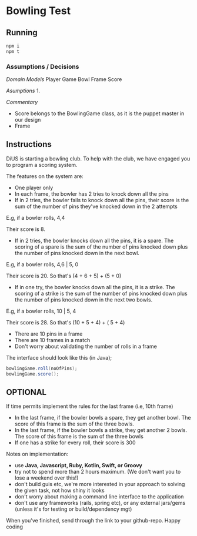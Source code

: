 # Bowling Test

## Running

```sh
npm i
npm t
```

### Assumptions / Decisions

_Domain Models_
Player
Game
Bowl
Frame
Score

_Asumptions_ 1.

_Commentary_

- Score belongs to the BowlingGame class, as it is the puppet master in our design
- Frame

## Instructions

DiUS is starting a bowling club. To help with the club, we have engaged you to program a scoring system.

The features on the system are:

- One player only
- In each frame, the bowler has 2 tries to knock down all the pins
- If in 2 tries, the bowler fails to knock down all the pins, their score is the sum of the number of pins they've knocked down in the 2 attempts

E.g, if a bowler rolls, 4,4

Their score is 8.

- If in 2 tries, the bowler knocks down all the pins, it is a spare. The scoring of a spare is the sum of the number of pins knocked down plus the number of pins knocked down in the next bowl.

E.g, if a bowler rolls, 4,6 | 5, 0

Their score is 20. So that's (4 + 6 + 5) + (5 + 0)

- If in one try, the bowler knocks down all the pins, it is a strike. The scoring of a strike is the sum of the number of pins knocked down plus the number of pins knocked down in the next two bowls.

E.g, if a bowler rolls, 10 | 5, 4

Their score is 28. So that's (10 + 5 + 4) + ( 5 + 4)

- There are 10 pins in a frame
- There are 10 frames in a match
- Don't worry about validating the number of rolls in a frame

The interface should look like this (in Java);

```java
bowlingGame.roll(noOfPins);
bowlingGame.score();
```

## OPTIONAL

If time permits implement the rules for the last frame (i.e, 10th frame)

- In the last frame, if the bowler bowls a spare, they get another bowl. The score of this frame is the sum of the three bowls.
- In the last frame, if the bowler bowls a strike, they get another 2 bowls. The score of this frame is the sum of the three bowls
- If one has a strike for every roll, their score is 300

Notes on implementation:

- use **Java, Javascript, Ruby, Kotlin, Swift, or Groovy**
- try not to spend more than 2 hours maximum. (We don't want you to lose a weekend over this!)
- don't build guis etc, we're more interested in your approach to solving the given task, not how shiny it looks
- don't worry about making a command line interface to the application
- don't use any frameworks (rails, spring etc), or any external jars/gems (unless it's for testing or build/dependency mgt)

When you've finished, send through the link to your github-repo. Happy coding
